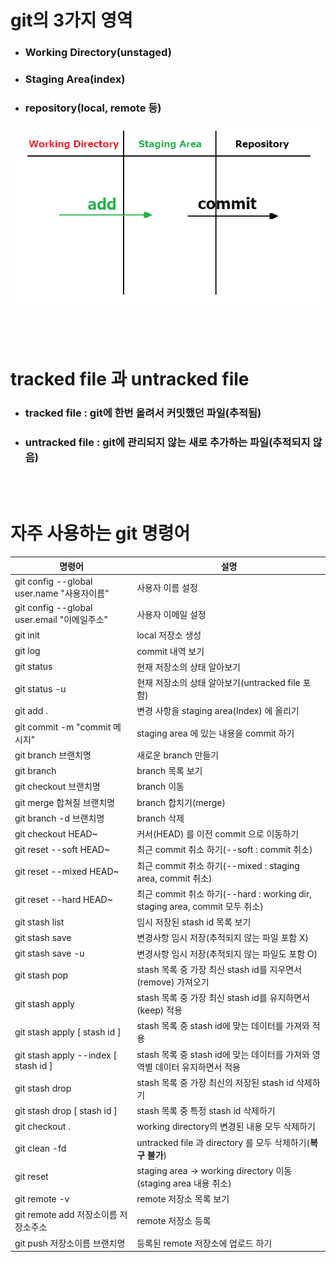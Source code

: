 # git의 3가지 영역
- ### Working Directory(unstaged)
- ### Staging Area(index)
- ### repository(local, remote 등)
![git의 3가지 영역](https://github.com/prsn-ts/Study_together_corp/blob/master/picture/git/area.png)

<br><br>

# tracked file 과 untracked file
- ### tracked file : git에 한번 올려서 커밋했던 파일(추적됨)
- ### untracked file : git에 관리되지 않는 새로 추가하는 파일(추적되지 않음)
<br><br>

# 자주 사용하는 git 명령어
| 명령어 | 설명 |
| ------ | ------ |
| git config --global user.name "사용자이름" | 사용자 이름 설정 |
| git config --global user.email "이메일주소" | 사용자 이메일 설정 |
| git init | local 저장소 생성 |
| git log | commit 내역 보기 |
| git status | 현재 저장소의 상태 알아보기 |
| git status -u | 현재 저장소의 상태 알아보기(untracked file 포함) |
| git add . | 변경 사항을 staging area(Index) 에 올리기 |
| git commit -m "commit 메시지" | staging area 에 있는 내용을 commit 하기 |
| git branch 브랜치명 | 새로운 branch 만들기 |
| git branch | branch 목록 보기 |
| git checkout 브랜치명 | branch 이동 |
| git merge 합쳐질 브랜치명 | branch 합치기(merge) |
| git branch -d 브랜치명 | branch 삭제 |
| git checkout HEAD~ | 커서(HEAD) 를 이전 commit 으로 이동하기 |
| git reset --soft HEAD~ | 최근 commit 취소 하기(--soft : commit 취소) |
| git reset --mixed HEAD~ | 최근 commit 취소 하기(--mixed : staging area, commit 취소) |
| git reset --hard HEAD~ | 최근 commit 취소 하기(--hard : working dir, staging area, commit 모두 취소) |
| git stash list | 임시 저장된 stash id 목록 보기 |
| git stash save | 변경사항 임시 저장(추적되지 않는 파일 포함 X) |
| git stash save -u | 변경사항 임시 저장(추적되지 않는 파일도 포함 O) |
| git stash pop | stash 목록 중 가장 최신 stash id를 지우면서(remove) 가져오기 |
| git stash apply | stash 목록 중 가장 최신 stash id를 유지하면서(keep) 적용 |
| git stash apply [ stash id ] | stash 목록 중 stash id에 맞는 데이터를 가져와 적용 |
| git stash apply --index [ stash id ] | stash 목록 중 stash id에 맞는 데이터를 가져와 영역별 데이터 유지하면서 적용 |
| git stash drop | stash 목록 중 가장 최신의 저장된 stash id 삭제하기 |
| git stash drop [ stash id ] | stash 목록 중 특정 stash id 삭제하기 |
| git checkout . | working directory의 변경된 내용 모두 삭제하기 |
| git clean -fd | untracked file 과 directory 를 모두 삭제하기(__복구 불가__) |
| git reset | staging area -> working directory 이동(staging area 내용 취소) |
| git remote -v | remote 저장소 목록 보기 |
| git remote add 저장소이름 저장소주소 | remote 저장소 등록 |
| git push 저장소이름 브랜치명 | 등록된 remote 저장소에 업로드 하기 |
